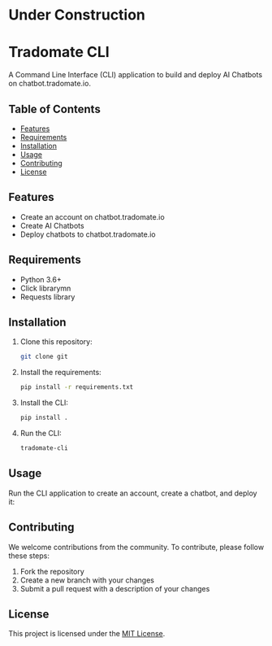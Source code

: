 # Under Construction

# Tradomate CLI

A Command Line Interface (CLI) application to build and deploy AI Chatbots on chatbot.tradomate.io.

## Table of Contents

- [Features](#features)
- [Requirements](#requirements)
- [Installation](#installation)
- [Usage](#usage)
- [Contributing](#contributing)
- [License](#license)

## Features

- Create an account on chatbot.tradomate.io
- Create AI Chatbots
- Deploy chatbots to chatbot.tradomate.io

## Requirements

- Python 3.6+
- Click librarymn
- Requests library

## Installation

1. Clone this repository:

   ```bash
   git clone git
   ```

2. Install the requirements:

   ```bash
   pip install -r requirements.txt
   ```

3. Install the CLI:

   ```bash
   pip install .
   ```

4. Run the CLI:

   ```bash
   tradomate-cli
   ```

## Usage

Run the CLI application to create an account, create a chatbot, and deploy it:

## Contributing

We welcome contributions from the community. To contribute, please follow these steps:

1. Fork the repository
2. Create a new branch with your changes
3. Submit a pull request with a description of your changes

## License

This project is licensed under the [MIT License](LICENSE).
